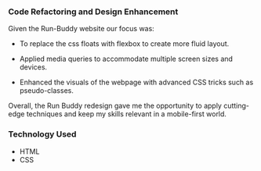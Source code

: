 ### Code Refactoring and Design Enhancement 

Given the Run-Buddy website our focus was:

* To replace the css floats with flexbox to create more fluid layout. 

* Applied media queries to accommodate multiple screen sizes and devices.

* Enhanced the visuals of the webpage with advanced CSS tricks such as pseudo-classes.

Overall, the Run Buddy redesign gave me the opportunity to apply cutting-edge techniques and keep my skills relevant in a mobile-first world. 

### Technology Used

* HTML
* CSS
